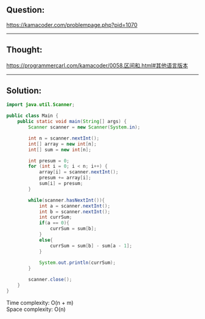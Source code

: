 ## Question: 

https://kamacoder.com/problempage.php?pid=1070

---
## Thought:

https://programmercarl.com/kamacoder/0058.区间和.html#其他语言版本

---
## Solution:
```Java
import java.util.Scanner;

public class Main {
    public static void main(String[] args) {
        Scanner scanner = new Scanner(System.in);

        int n = scanner.nextInt();
        int[] array = new int[n];
        int[] sum = new int[n];

        int presum = 0;
        for (int i = 0; i < n; i++) {
            array[i] = scanner.nextInt();
            presum += array[i];
            sum[i] = presum;
        }

        while(scanner.hasNextInt()){
            int a = scanner.nextInt();
            int b = scanner.nextInt();
            int currSum;
            if(a == 0){
                currSum = sum[b];
            }
            else{
                currSum = sum[b] - sum[a - 1];
            }
            
            System.out.println(currSum);
        }

        scanner.close();
    }
}
```
Time complexity: O(n + m)  
Space complexity: O(n)
